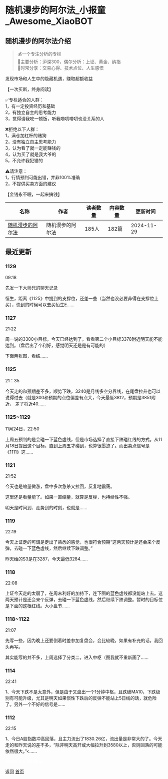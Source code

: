 # 随机漫步的阿尔法_小报童_Awesome_XiaoBOT

## 随机漫步的阿尔法介绍
> 💰一个专注分析的专栏    
📝主要分析：沪深300，偶尔分析：上证、黄金、纳指    
🥂时常分享：交易心得、技术点位、人生感悟    
    
发现市场和人生中的隐藏机遇，赚取超额收益    
    
【一次买断，终身阅读】    
    
✅专栏适合的人群：    
1，有一定投资经历和基础    
2，有独立自主的思考能力    
3，觉得请我吃一顿饭，听我唠叨唠叨也没关系的人    
    
❌拒绝以下人群：    
1，满仓加杠杆的赌狗    
2，没有独立自主思考能力    
3，认为看了就一定能赚钱的    
4，认为买了就是我大爷的    
5，不允许我犯错的    
    
⚠️请注意：    
1，行情预判可能出错，并非100%准确    
2，不提供买卖方面的建议    
    
【金钱永不眠，一起来搞钱】  
  


|名称|作者|读者数量|内容数量|更新时间|
|---|---|---|---|---|
|[随机漫步的阿尔法](https://xiaobot.net/p/rwalpha?refer=0b133df9-27dc-423b-8101-639049001c13)|随机漫步的阿尔法|185人|182篇|2024-11-29|

## 最近更新
### 1129

09:18

先发一下大师兄的聊天记录

恒生，距离《1125》中提到的支撑位，还差一些（当然也没必要非得在支撑位上买），快到的时候可以去买恒生E......

### 1127

21:22

周一说的3300小目标，今天已经达到了。看看第二个小目标3378附近明天能不能达到。（盘后出了个利好，感觉明天还是是有可能的）

下面两张图，看结......

### 1125

21：35

今天走的和预期差不多，顺势下跌，3240是月线多空分界线，在尾盘拉升也可以说得过去（就是300和预期的点位偏差有点大，今天最低3812，预期是3851附近，
差了将近40......

### 1125~1129

11月24日，22:50

上周五预判的是会碰一下蓝色虚线，但是市场选择了直接下跌碰红线的方式。从11月18日提出这个目标，直到上周五才碰到，也算很墨迹了。而出卖点信号是《1111》这......

### 1121

21:52

今天也是缩量微涨，盘中多次急杀又拉回，反复地震荡。

这里还是看量能了。如果一直缩量，就算是反弹，也持续性不强。

明天是时间到、走势到的时刻，也就是......

### 1119

22:19

今天上证走的可谓是走出了熟悉的感觉，也很符合预期“这两天预计是还会来个反弹，去碰一下蓝色虚线，然后继续下跌调整。”

昨天给的S3是在3287，今天最低3284......

### 1118

22:08

上证今天走的太弱了，在周末利好的加持下，连下图的蓝色虚线都没能站上去。这两天预计是还会来个反弹，去碰一下蓝色虚线，然后继续下跌调整。暂时的目标位是下面的这根红线。大小盘节......

### 1118~1122

21:07

先写一些，因为晚上还要倒着时差参加复盘会，会比较晚，如果有补充的话，我回头再写。

其实能写的并不多，上周选择了分类二，进入中枢（图我就不重新画了......

### 1114

22:41

1、今天下跌不是太意外，但是由于又盘出一个1分钟中枢，且跌破MA10，下跌级别有可能升级，尤其是明天如果惯性下跌后的反弹不能站上5日线的话，就危险了。另外一个不好的信号是......

### 1112

22:15

1、今日A股指数冲高回落，且主力流出了1830.26亿，流出量是非常大的了。今天走的和昨天说的差不多，“除非明天高开或大幅拉升到3580以上，否则回落的可能依然很大。”<......


<a href="https://github.com/Reno9527/awesome-xiaobot" style="color: white; text-decoration: none;">awesome-xiaobot</a>

返回 [首页](../README.md)
